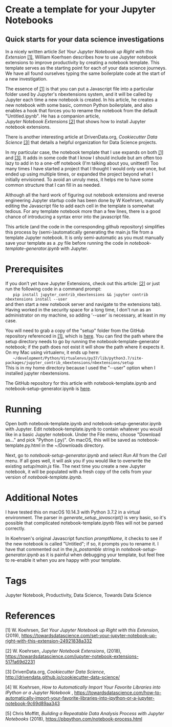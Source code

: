 # Create a template for your Jupyter Notebooks
## Quick starts for your data science investigations

In a nicely written 
article _Set Your Jupyter Notebook up Right with this Extension_
[[1]](https://towardsdatascience.com/set-your-jupyter-notebook-up-right-with-this-extension-24921838a332), 
William Koerhsen describes how to use Jupyter notebook extensions to 
improve productivity by creating a notebook template. This template serves as the starting point for 
each of your data science journeys. We have all found ourselves typing the same boilerplate code 
at the start of a new investigation.

The essence of 
[[1]](https://towardsdatascience.com/set-your-jupyter-notebook-up-right-with-this-extension-24921838a332)
 is that you can put a Javascript file into a particular folder used by Jupyter's
 nbextensions 
system, and it will be called by Jupyter each time a new notebook is created. In his article, he creates 
a new notebook with some basic, common Python boilerplate, and also enables a hook that forces you to
rename the notebook from the default "Untitled.ipynb". He has a companion article,  
_Jupyter Notebook Extensions_
[[2]](https://towardsdatascience.com/jupyter-notebook-extensions-517fa69d2231)
that shows how to install Jupyter notebook extensions.

There is another interesting article at DrivenData.org, 
_Cookiecutter Data Science_
[[3]](http://drivendata.github.io/cookiecutter-data-science/) 
that details a helpful organization for Data Science projects. 

In my particular case, the notebook template that I use expands on both 
[[1]](https://towardsdatascience.com/set-your-jupyter-notebook-up-right-with-this-extension-24921838a332)
and 
[[3]](http://drivendata.github.io/cookiecutter-data-science/). 
It adds in some code
that I know I should include but am often too lazy to add in to a one-off notebook (I'm talking about you,
unittest!) Too many times I 
have started a project that I thought I would only use once, but ended up using multiple times, or expanded
the project beyond what I initially envisioned. To avoid an unruly mess, it helps me to have some
common structure that I can fill in as needed.

Although all the hard work of figuring out notebook extensions and reverse engineering Jupyter startup
 code has been done by W Koehrsen, manually editing the Javascript file to add each cell in the template is somewhat tedious.
For any template notebook more than a few lines, there is a good chance of introducing a syntax error
into the javascript file.

This article (and the code in the corresponding github repository) simplifies this process
 by (semi-)automatically generating the main.js file from a template Jupyter notebook. It is only semi-automatic as
 you must manually save your template as a .py file before running the code in _notebook-template-generator.ipynb_ 
 with Jupyter.

# Prerequisites
If you don’t yet have Jupyter Extensions, check out this article:
[[2]](https://towardsdatascience.com/jupyter-notebook-extensions-517fa69d2231)
 or just run the following 
code in a command prompt:   
      ```pip install jupyter_contrib_nbextensions && jupyter contrib nbextensions install --user```  
and then start a new notebook server and navigate to the extensions tab). Having worked in the security
space for a long time, I don't run as an administrator on my machine, so adding '--user' is necessary, at least in my case.

You will need to grab a copy of the "setup" folder from the GitHub repository referenced in 
[[1]](https://towardsdatascience.com/set-your-jupyter-notebook-up-right-with-this-extension-24921838a332),
which is [here](https://github.com/WillKoehrsen/Data-Analysis/tree/master/setup). You can find the path where the setup 
directory needs to go by running the notebook-template-generator notebook; if the 
path does not exist it will show the path where it expects it. On my Mac using virtualenv, it ends up here:  
      ```~/development/Python/Virtualenvs/py37/lib/python3.7/site-packages/jupyter_contrib_nbextensions/nbextensions/setup```  
This is in my home directory because I used the "--user" option when I installed jupyter nbextensions.

The GitHub repository for this article with notebook-template.ipynb and notebook-setup-generator.ipynb is 
[here](https://github.com/jhurley13/notebook-template-generator.git).

# Running

Open both notebook-template.ipynb and notebook-setup-generator.ipynb with Jupyter. Edit notebook-template.ipynb
to contain whatever you would like in a basic Jupyter notebook. Under the File menu, choose "Download as..." and pick 
"Python (.py)". On macOS, this will be saved as notebook-template.py.html in the ~/Downloads directory. 

Next, go to
_notebook-setup-generator.ipynb_ and select _Run All_ from the _Cell_ menu. If all goes well, it will ask you if you
would like to overwrite the existing _setup/main.js_ file. The next time you create a new Jupyter notebook, it will
be populated with a fresh copy of the cells from your version of _notebook-template.ipynb_.

# Additional Notes

I have tested this on macOS 10.14.3 with Python 3.7.2 in a virtual environment. The parser in _generate_setup_javascript()_
is very basic, so it's possible that complicated notebook-template.ipynb files will not be parsed correctly.

In Koehrsen's original Javascript function _promptName_, it checks to see if the new notebook is called "Untitled"; if
so, it prompts you to rename it. I have that commented out in the _js_postamble_ string in _notebook-setup-generator.ipynb_
as it is painful when debugging your template, but feel free to re-enable it when you are happy with your template.

# Tags
Jupyter Notebook, Productivity, Data Science, Towards Data Science

# References

[1] W. Koehrsen, _Set Your Jupyter Notebook up Right with this Extension_, (2019), 
https://towardsdatascience.com/set-your-jupyter-notebook-up-right-with-this-extension-24921838a332  

[2] W. Koehrsen, _Jupyter Notebook Extensions_, (2018), https://towardsdatascience.com/jupyter-notebook-extensions-517fa69d2231  

[3] DrivenData.org, _Cookiecutter Data Science_, http://drivendata.github.io/cookiecutter-data-science/

[4] W. Koehrsen, 
_How to Automatically Import Your Favorite Libraries into IPython or a Jupyter Notebook_
, https://towardsdatascience.com/how-to-automatically-import-your-favorite-libraries-into-ipython-or-a-jupyter-notebook-9c69d89aa343

[5] Chris Moffitt, 
_Building a Repeatable Data Analysis Process with Jupyter Notebooks_ (2018),
https://pbpython.com/notebook-process.html